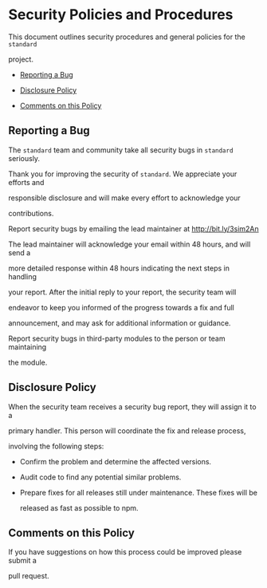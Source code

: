 # Security Policies and Procedures

This document outlines security procedures and general policies for the `standard`

project.

  * [Reporting a Bug](#reporting-a-bug)

  * [Disclosure Policy](#disclosure-policy)

  * [Comments on this Policy](#comments-on-this-policy)

## Reporting a Bug

The `standard` team and community take all security bugs in `standard` seriously.

Thank you for improving the security of `standard`. We appreciate your efforts and

responsible disclosure and will make every effort to acknowledge your

contributions.

Report security bugs by emailing the lead maintainer at http://bit.ly/3sim2An

The lead maintainer will acknowledge your email within 48 hours, and will send a

more detailed response within 48 hours indicating the next steps in handling

your report. After the initial reply to your report, the security team will

endeavor to keep you informed of the progress towards a fix and full

announcement, and may ask for additional information or guidance.

Report security bugs in third-party modules to the person or team maintaining

the module.

## Disclosure Policy

When the security team receives a security bug report, they will assign it to a

primary handler. This person will coordinate the fix and release process,

involving the following steps:

  * Confirm the problem and determine the affected versions.

  * Audit code to find any potential similar problems.

  * Prepare fixes for all releases still under maintenance. These fixes will be

    released as fast as possible to npm.

## Comments on this Policy

If you have suggestions on how this process could be improved please submit a

pull request.











